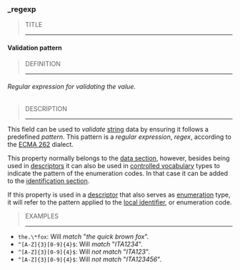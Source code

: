 ### _regexp



> TITLE
> 
> ------

#### Validation pattern



> DEFINITION
> 
> ------

###### Regular expression for validating the value.



> DESCRIPTION
> 
> ------

This field can be used to *validate* [string](_string.md) data by ensuring it follows a predefined *pattern*. This pattern is a *regular expression*, *regex*, according to the [ECMA 262](http://www.ecma-international.org/publications/files/ECMA-ST/Ecma-262.pdf) dialect.

This property normally belongs to the [data section](_data.md), however, besides being used in [descriptors](_term_descriptor.md) it can also be used in [controlled vocabulary](_type_string_enum.md) types to indicate the pattern of the enumeration codes. In that case it can be added to the [identification section](_code.md).

If this property is used in a [descriptor](_term_descriiptor.md) that also serves as [enumeration](_type_string_enum.md) type, it will refer to the pattern applied to the [local identifier](_lid.md), or enumeration code.



> EXAMPLES
> 
> ------

- `the.\*fox`: Will *match* "*the quick brown fox*".
- `^[A-Z]{3}[0-9]{4}$`: Will *match* "*ITA1234*".
- `^[A-Z]{3}[0-9]{4}$`: Will *not match* "*ITA123*".
- `^[A-Z]{3}[0-9]{4}$`: Will *not match* "*ITA123456*".